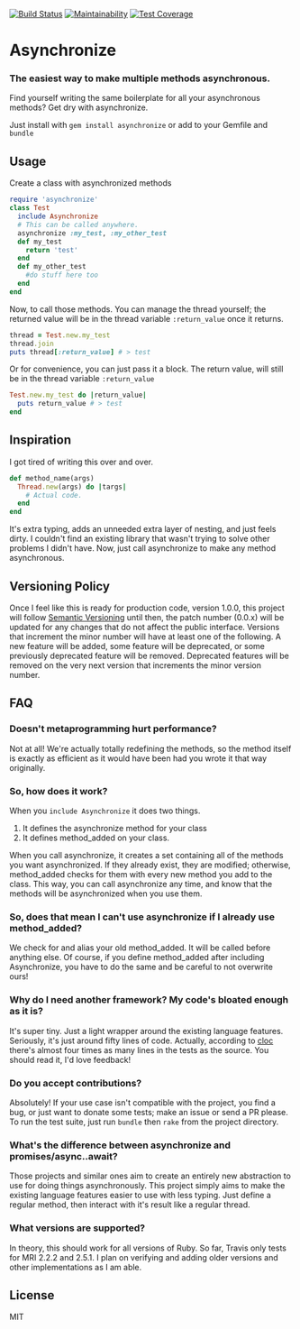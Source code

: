 [![Build Status](https://travis-ci.org/kennycoc/asynchronize.svg?branch=master)](https://travis-ci.org/kennycoc/asynchronize)
[![Maintainability](https://api.codeclimate.com/v1/badges/30d40e270a3d7a0775a9/maintainability)](https://codeclimate.com/github/kennycoc/asynchronize/maintainability)
[![Test Coverage](https://api.codeclimate.com/v1/badges/30d40e270a3d7a0775a9/test_coverage)](https://codeclimate.com/github/kennycoc/asynchronize/test_coverage)
# Asynchronize
### The easiest way to make multiple methods asynchronous.

Find yourself writing the same boilerplate for all your asynchronous methods?
Get dry with asynchronize.

Just install with `gem install asynchronize` or add to your Gemfile and `bundle`

## Usage
Create a class with asynchronized methods
```Ruby
require 'asynchronize'
class Test
  include Asynchronize
  # This can be called anywhere.
  asynchronize :my_test, :my_other_test
  def my_test
    return 'test'
  end
  def my_other_test
    #do stuff here too
  end
end
```

Now, to call those methods.
You can manage the thread yourself; the returned value will be in the thread
variable `:return_value` once it returns.
```Ruby
thread = Test.new.my_test
thread.join
puts thread[:return_value] # > test
```

Or for convenience, you can just pass it a block.
The return value, will still be in the thread variable `:return_value`
```Ruby
Test.new.my_test do |return_value|
  puts return_value # > test
end
```

## Inspiration
I got tired of writing this over and over.
```Ruby
def method_name(args)
  Thread.new(args) do |targs|
    # Actual code.
  end
end
```
It's extra typing, adds an unneeded extra layer of nesting, and just feels
dirty. I couldn't find an existing library that wasn't trying to solve other
problems I didn't have. Now, just call asynchronize to make any method
asynchronous.

## Versioning Policy
Once I feel like this is ready for production code, version 1.0.0, this project
will follow [Semantic Versioning](https://semver.org) until then, the patch
number (0.0.x) will be updated for any changes that do not affect the public
interface. Versions that increment the minor number will have at least one of
the following. A new feature will be added, some feature will be deprecated, or
some previously deprecated feature will be removed. Deprecated features will be
removed on the very next version that increments the minor version number.

## FAQ
### Doesn't metaprogramming hurt performance?
Not at all! We're actually totally redefining the methods, so the method itself
is exactly as efficient as it would have been had you wrote it that way
originally.

### So, how does it work?
When you `include Asynchronize` it does two things.
1. It defines the asynchronize method for your class
2. It defines method_added on your class.

When you call asynchronize, it creates a set containing all of the methods you
want asynchronized. If they already exist, they are modified; otherwise,
method_added checks for them with every new method you add to the class. This
way, you can call asynchronize any time, and know that the methods will be
asynchronized when you use them.

### So, does that mean I can't use asynchronize if I already use method_added?
We check for and alias your old method_added. It will be called before
anything else. Of course, if you define method_added after including
Asynchronize, you have to do the same and be careful to not overwrite ours!

### Why do I need another framework? My code's bloated enough as it is?
It's super tiny. Just a light wrapper around the existing language features.
Seriously, it's just around fifty lines of code. Actually, according to
[cloc](https://www.npmjs.com/package/cloc) there's almost four times as many
lines in the tests as the source. You should read it, I'd love feedback!

### Do you accept contributions?
Absolutely! If your use case isn't compatible with the project, you find a
bug, or just want to donate some tests; make an issue or send a PR please.
To run the test suite, just run `bundle` then `rake` from the project directory.

### What's the difference between asynchronize and promises/async..await?
Those projects and similar ones aim to create an entirely new abstraction to use
for doing things asynchronously. This project simply aims to make the existing
language features easier to use with less typing. Just define a regular method,
then interact with it's result like a regular thread.

### What versions are supported?
In theory, this should work for all versions of Ruby. So far, Travis only tests
for MRI 2.2.2 and 2.5.1. I plan on verifying and adding older versions and other
implementations as I am able.

## License
MIT
